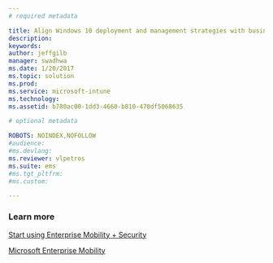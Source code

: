 ```yaml
---
# required metadata

title: Align Windows 10 deployment and management strategies with business needs | Microsoft Docs
description:
keywords:
author: jeffgilb
manager: swadhwa
ms.date: 1/20/2017
ms.topic: solution
ms.prod:
ms.service: microsoft-intune
ms.technology:
ms.assetid: b780ac00-1dd3-4660-b810-478df5068635

# optional metadata

ROBOTS: NOINDEX,NOFOLLOW
#audience:
#ms.devlang:
ms.reviewer: vlpetros
ms.suite: ems
#ms.tgt_pltfrm:
#ms.custom:

---
```



### Learn more
[Start using Enterprise Mobility + Security](https://docs.microsoft.com/enterprise-mobility/solutions/ems-get-started)

[Microsoft Enterprise Mobility](https://www.microsoft.com/en-us/cloud-platform/enterprise-mobility)
